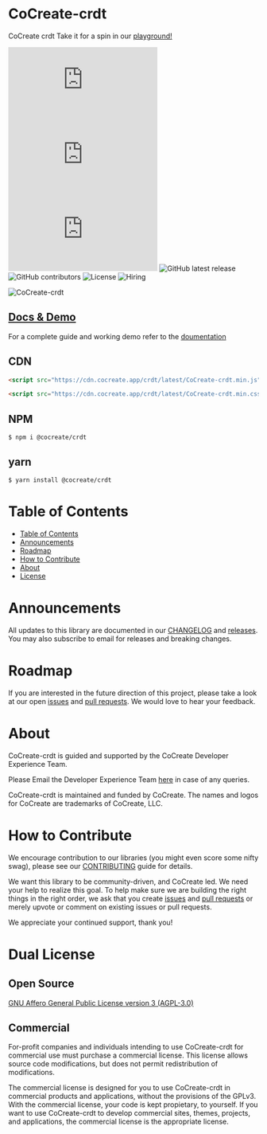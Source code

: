# CoCreate-crdt

CoCreate crdt Take it for a spin in our [playground!](https://cocreate.app/docs/crdt)

![minified](https://img.badgesize.io/https://cdn.cocreate.app/crdt/latest/CoCreate-crdt.min.js?style=flat-square&label=minified&color=orange)
![gzip](https://img.badgesize.io/https://cdn.cocreate.app/crdt/latest/CoCreate-crdt.min.js?compression=gzip&style=flat-square&label=gzip&color=yellow)
![brotli](https://img.badgesize.io/https://cdn.cocreate.app/crdt/latest/CoCreate-crdt.min.js?compression=brotli&style=flat-square&label=brotli)
![GitHub latest release](https://img.shields.io/github/v/release/CoCreate-app/CoCreate-crdt?style=flat-square)
![GitHub contributors](https://img.shields.io/github/contributors/CoCreate-app/CoCreate-metrics-server?style=flat-square)
![License](https://img.shields.io/static/v1?style=flat-square&label=license&message=AGPL-3.0&color=green)
![Hiring](https://img.shields.io/static/v1?style=flat-square&label=&message=Hiring&color=blueviolet)

![CoCreate-crdt](https://cdn.cocreate.app/docs/CoCreate-crdt.gif)

## [Docs & Demo](https://cocreate.app/docs/crdt)

For a complete guide and working demo refer to the [doumentation](https://cocreate.app/docs/crdt)

## CDN

```html
<script src="https://cdn.cocreate.app/crdt/latest/CoCreate-crdt.min.js"></script>
```

```html
<script src="https://cdn.cocreate.app/crdt/latest/CoCreate-crdt.min.css"></script>
```

## NPM

```shell
$ npm i @cocreate/crdt
```

## yarn

```shell
$ yarn install @cocreate/crdt
```

# Table of Contents

- [Table of Contents](#table-of-contents)
- [Announcements](#announcements)
- [Roadmap](#roadmap)
- [How to Contribute](#how-to-contribute)
- [About](#about)
- [License](#license)

<a name="announcements"></a>

# Announcements

All updates to this library are documented in our [CHANGELOG](https://github.com/CoCreate-app/CoCreate-crdt/blob/master/CHANGELOG.md) and [releases](https://github.com/CoCreate-app/CoCreate-crdt/releases). You may also subscribe to email for releases and breaking changes.

<a name="roadmap"></a>

# Roadmap

If you are interested in the future direction of this project, please take a look at our open [issues](https://github.com/CoCreate-app/CoCreate-crdt/issues) and [pull requests](https://github.com/CoCreate-app/CoCreate-crdt/pulls). We would love to hear your feedback.

<a name="about"></a>

# About

CoCreate-crdt is guided and supported by the CoCreate Developer Experience Team.

Please Email the Developer Experience Team [here](mailto:develop@cocreate.app) in case of any queries.

CoCreate-crdt is maintained and funded by CoCreate. The names and logos for CoCreate are trademarks of CoCreate, LLC.

<a name="contribute"></a>

# How to Contribute

We encourage contribution to our libraries (you might even score some nifty swag), please see our [CONTRIBUTING](https://github.com/CoCreate-app/CoCreate-crdt/blob/master/CONTRIBUTING.md) guide for details.

We want this library to be community-driven, and CoCreate led. We need your help to realize this goal. To help make sure we are building the right things in the right order, we ask that you create [issues](https://github.com/CoCreate-app/CoCreate-crdt/issues) and [pull requests](https://github.com/CoCreate-app/CoCreate-crdt/pulls) or merely upvote or comment on existing issues or pull requests.

We appreciate your continued support, thank you!


<a name="license"></a>
# Dual License
## Open Source
[GNU Affero General Public License version 3 (AGPL-3.0)](https://github.com/CoCreate-app/CoCreate-crdt/blob/master/LICENSE)

## Commercial
For-profit companies and individuals intending to use CoCreate-crdt for 
commercial use must purchase a commercial license. This license allows 
source code modifications, but does not permit redistribution of 
modifications.

The commercial license is designed for you to use CoCreate-crdt in commercial 
products and applications, without the provisions of the GPLv3. With the 
commercial license, your code is kept propietary, to yourself. If you 
want to use CoCreate-crdt to develop commercial sites, themes, projects, and 
applications, the commercial license is the appropriate license.